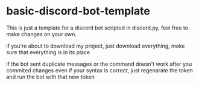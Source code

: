 # basic-discord-bot-template
This is just a template for a discord bot scripted in discord.py, feel free to make changes on your own.

if you're about to download my project, just download everything, make sure that everything is in its place



if the bot sent duplicate messages or the command doesn't work after you commited changes even if your syntax is correct, just regenarate the token and run the bot with that new token
